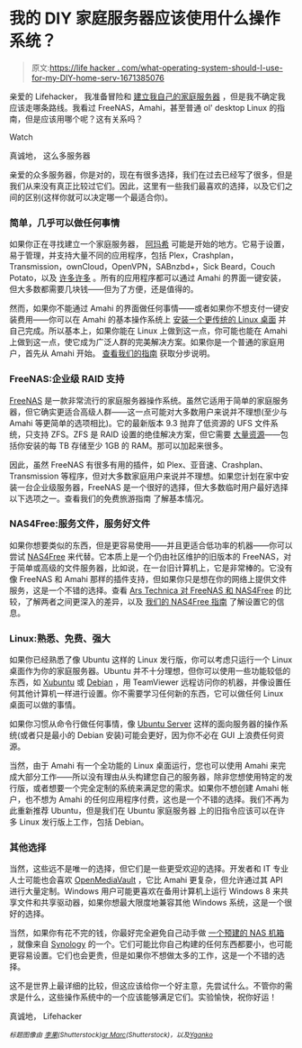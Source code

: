# 我的 DIY 家庭服务器应该使用什么操作系统？

> 原文:[https://life hacker . com/what-operating-system-should-I-use-for-my-DIY-home-serv-1671385076](https://lifehacker.com/what-operating-system-should-i-use-for-my-diy-home-serv-1671385076)

亲爱的 Lifehacker，
我准备冒险和 [建立我自己的家庭服务器](https://lifehacker.com/how-can-i-build-a-quiet-low-powered-home-file-server-5938883) ，但是我不确定我应该走哪条路线。我看过 FreeNAS，Amahi，甚至普通 ol' desktop Linux 的指南，但是应该用哪个呢？这有关系吗？

Watch

真诚地，
这么多服务器

亲爱的众多服务器，你是对的，现在有很多选择，我们在过去已经写了很多，但是我们从来没有真正比较过它们。因此，这里有一些我们最喜欢的选择，以及它们之间的区别(这样你就可以决定哪一个最适合你)。

### 简单，几乎可以做任何事情

如果你正在寻找建立一个家庭服务器， [阿玛希](https://www.amahi.org) 可能是开始的地方。它易于设置，易于管理，并支持大量不同的应用程序，包括 Plex，Crashplan，Transmission，ownCloud，OpenVPN，SABnzbd+，Sick Beard，Couch Potato，以及 [许多许多](https://www.amahi.org/apps) 。所有的应用程序都可以通过 Amahi 的界面一键安装，但大多数都需要几块钱——但为了方便，还是值得的。

然而，如果你不能通过 Amahi 的界面做任何事情——或者如果你不想支付一键安装费用——你可以在 Amahi 的基本操作系统上 [安装一个更传统的 Linux 桌面](https://wiki.amahi.org/index.php/GUI_Install_for_Express_CD) 并自己完成。所以基本上，如果你能在 Linux 上做到这一点，你可能也能在 Amahi 上做到这一点，使它成为广泛人群的完美解决方案。如果你是一个普通的家庭用户，首先从 Amahi 开始。 [查看我们的指南](https://lifehacker.com/turn-an-old-pc-into-a-nas-vpn-media-streamer-and-mor-1516484110) 获取分步说明。

### FreeNAS:企业级 RAID 支持

[FreeNAS](http://www.freenas.org/) 是一款非常流行的家庭服务器操作系统。虽然它适用于简单的家庭服务器，但它确实更适合高级人群——这一点可能对大多数用户来说并不理想(至少与 Amahi 等更简单的选项相比)。它的最新版本 9.3 抛弃了低资源的 UFS 文件系统，只支持 ZFS。ZFS 是 RAID 设置的绝佳解决方案，但它需要 [大量资源](http://www.freenas.org/faq/)——包括你安装的每 TB 存储至少 1GB 的 RAM。那可以加起来很多。

因此，虽然 FreeNAS 有很多有用的插件，如 Plex、亚音速、Crashplan、Transmission 等程序，但对大多数家庭用户来说并不理想。如果您计划在家中安装一台企业级服务器，FreeNAS 是一个很好的选择，但大多数临时用户最好选择以下选项之一。查看我们的免费旅游指南 了解基本情况。

### NAS4Free:服务文件，服务好文件

如果你想要类似的东西，但是更容易使用——并且更适合低功率的机器——你可以尝试 [NAS4Free](http://www.nas4free.org/) 来代替。它本质上是一个仍由社区维护的旧版本的 FreeNAS，对于简单或高级的文件服务器，比如说，在一台旧计算机上，它是非常棒的。它没有像 FreeNAS 和 Amahi 那样的插件支持，但如果你只是想在你的网络上提供文件服务，这是一个不错的选择。查看 [Ars Technica 对 FreeNAS 和 NAS4Free](http://arstechnica.com/information-technology/2014/06/the-ars-nas-distribution-shootout-freenas-vs-nas4free/8/) 的比较，了解两者之间更深入的差异，以及 [我们的 NAS4Free 指南](https://lifehacker.com/turn-an-old-computer-into-a-networked-backup-streaming-5822590) 了解设置它的信息。

### Linux:熟悉、免费、强大

如果你已经熟悉了像 Ubuntu 这样的 Linux 发行版，你可以考虑只运行一个 Linux 桌面作为你的家庭服务器。Ubuntu 并不十分理想，但你可以使用一些功能较低的东西，如 [Xubuntu](http://xubuntu.org/) 或 [Debian](https://www.debian.org/) ，用 TeamViewer 远程访问你的机器，并像设置任何其他计算机一样进行设置。你不需要学习任何新的东西，它可以做任何 Linux 桌面可以做的事情。

如果你习惯从命令行做任何事情，像 [Ubuntu Server](http://www.ubuntu.com/download/server) 这样的面向服务器的操作系统(或者只是最小的 Debian 安装)可能会更好，因为你不必在 GUI 上浪费任何资源。

当然，由于 Amahi 有一个全功能的 Linux 桌面运行，您也可以使用 Amahi 来完成大部分工作——所以没有理由从头构建您自己的服务器，除非您想使用特定的发行版，或者想要一个完全定制的系统来满足您的需求。如果你不想创建 Amahi 帐户，也不想为 Amahi 的任何应用程序付费，这也是一个不错的选择。我们不再为此重新推荐 Ubuntu，但是我们在 Ubuntu 家庭服务器 上的旧指令应该可以在许多 Linux 发行版上工作，包括 Debian。

### 其他选择

当然，这些远不是唯一的选择，但它们是一些更受欢迎的选择。开发者和 IT 专业人士可能也会喜欢 [OpenMediaVault](http://www.openmediavault.org/) ，它比 Amahi 更复杂，但允许通过其 API 进行大量定制。Windows 用户可能更喜欢在备用计算机上运行 Windows 8 来共享文件和共享驱动器，如果你想最大限度地兼容其他 Windows 系统，这是一个很好的选择。

当然，如果你有花不完的钱，你最好完全避免自己动手做 [一个预建的 NAS 机箱](https://lifehacker.com/five-best-nas-enclosures-5968677) ，就像来自 [Synology](https://www.synology.com/) 的一个。它们可能比你自己构建的任何东西都要小，也可能更容易设置。它们也会更贵，但是如果你不想做太多的工作，这是一个不错的选择。

这不是世界上最详细的比较，但这应该给你一个好主意，先尝试什么。不管你的需求是什么，这些操作系统中的一个应该能够满足它们。实验愉快，祝你好运！

真诚地，
Lifehacker

<small>*标题图像由*</small> [<small>*李果*</small>](http://www.shutterstock.com/pic.mhtml?id=173774591&src=id)<small>*(Shutterstock)*</small>[<small>*gr Marc*</small>](http://www.shutterstock.com/pic.mhtml?id=115666318&src=id)<small>*(Shutterstock)，以及*</small>[<small>*Yganko*</small>](http://www.shutterstock.com/pic.mhtml?id=141559378&src=id)